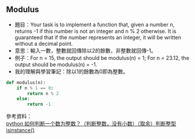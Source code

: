 ## Modulus
* 題目：Your task is to implement a function that, given a number n, returns -1 if this number is not an integer and n % 2 otherwise. It is guaranteed that if the number represents an integer, it will be written without a decimal point.
* 意思：輸入一數，整數就回傳除以2的餘數，非整數就回傳-1。
* 例子：For n = 15, the output should be modulus(n) = 1; For n = 23.12, the output should be modulus(n) = -1.
* 我的理解與學習筆記：除以1的餘數為0即為整數。

```Python
def modulus(n):
    if n % 1 == 0:
        return n % 2
    else:
        return -1
```
參考資料：    
[python 如何判断一个数为整数？（判断整数，没有小数）（取余）判断整型 isinstance()](https://blog.csdn.net/Dontla/article/details/106956452)

